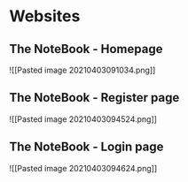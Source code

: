 # Websites
## The NoteBook - Homepage
![[Pasted image 20210403091034.png]]
## The NoteBook - Register page
![[Pasted image 20210403094524.png]]
## The NoteBook - Login page
![[Pasted image 20210403094624.png]]


